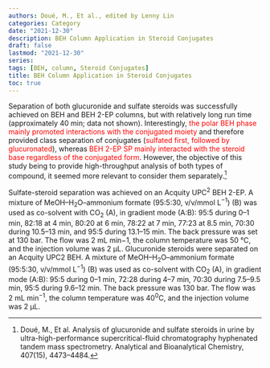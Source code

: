 ```yaml
---
authors: Doué, M., Et al., edited by Lenny Lin
categories: Category
date: "2021-12-30"
description: BEH Column Application in Steroid Conjugates
draft: false
lastmod: "2021-12-30"
series: 
tags: [BEH, column, Steroid Conjugates]
title: BEH Column Application in Steroid Conjugates
toc: true
---
```



<!--more-->

Separation of both glucuronide and sulfate steroids was successfully achieved on BEH and BEH 2-EP columns, but with relatively long run time (approximately 40 min; data not shown). Interestingly, <span style = "color:red">the polar BEH phase mainly promoted interactions with the conjugated moiety</span> and therefore provided class separation of conjugates (<span style = "color:red">sulfated first, followed by glucuronated</span>), whereas <span style = "color:red">BEH 2-EP SP mainly interacted with the steroid base regardless of the conjugated form</span>. However, the objective of this study being to provide high-throughput analysis of both types of compound, it seemed more relevant to consider them separately.[^1]

Sulfate-steroid separation was achieved on an Acquity UPC<sup>2</sup> BEH 2-EP. A mixture of MeOH–H<sub>2</sub>O–ammonium formate (95:5:30, v/v/mmol L<sup>−1</sup>) (B) was used as co-solvent with CO<sub>2</sub> (A), in gradient mode (A:B): 95:5 during 0–1 min, 82:18 at 4 min, 80:20 at 6 min, 78:22 at 7 min, 77:23 at 8.5 min, 70:30 during 10.5–13 min, and 95:5 during 13.1–15 min. The back pressure was set at 130 bar. The flow was 2 mL min−1, the column temperature was 50 °C, and the injection volume was 2 μL. Glucuronide steroids were separated on an Acquity UPC2 BEH. A mixture of MeOH–H<sub>2</sub>O–ammonium formate (95:5:30, v/v/mmol L<sup>−1</sup>) (B) was used as co-solvent with CO<sub>2</sub> (A), in gradient mode (A:B): 95:5 during 0–1 min, 72:28 during 4–7 min, 70:30 during 7.5–9.5 min, 95:5 during 9.6–12 min. The back pressure was 130 bar. The flow was 2 mL min<sup>−1</sup>, the column temperature was 40<sup>0</sup>C, and the injection volume was 2 μL.

[^1]: Doué, M., Et al. Analysis of glucuronide and sulfate steroids in urine by ultra-high-performance supercritical-fluid chromatography hyphenated tandem mass spectrometry. Analytical and Bioanalytical Chemistry, 407(15), 4473–4484.